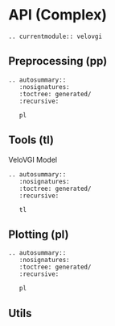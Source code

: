 # API (Complex)

```{eval-rst}
.. currentmodule:: velovgi
```

## Preprocessing (pp)

```{eval-rst}
.. autosummary::
   :nosignatures:
   :toctree: generated/
   :recursive:

   pl

```

## Tools (tl)

VeloVGI Model

```{eval-rst}
.. autosummary::
   :nosignatures:
   :toctree: generated/
   :recursive:

   tl

```

## Plotting (pl)

```{eval-rst}
.. autosummary::
   :nosignatures:
   :toctree: generated/
   :recursive:

   pl

```
## Utils


